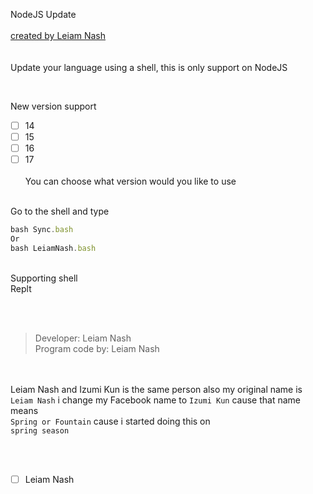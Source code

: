 NodeJS Update
<br> <br>
[created by Leiam Nash](https://www.facebook.com/LeiamNashRebrth)
<br> <br> <br> Update your language using a shell, this is only support on NodeJS

<Br>

New version support
- [ ] 14
- [ ] 15
- [ ] 16
- [ ] 17
<Br> <br>
You can choose what version would you like to use

<Br>
Go to the shell and type

``` js
bash Sync.bash
Or
bash LeiamNash.bash
```

<Br>
Supporting shell
<Br>
Replt 

<br> <br>
> Developer: Leiam Nash <br> Program code by: Leiam Nash 


<br> <br>Leiam Nash and Izumi Kun is the same person also my original name is 
`Leiam Nash` i change my Facebook name to `Izumi Kun` cause that name means <br> `Spring or Fountain` cause i started doing this on <br> `spring season`

<br> <br>
- [ ] Leiam Nash
